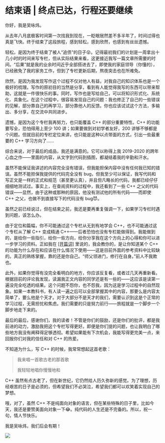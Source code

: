 # 结束语 \| 终点已达，行程还要继续

你好，我是吴咏炜。

从去年八月底极客时间第一次找我到现在，一眨眼居然差不多半年了，时间过得也真是飞快。终于结束了这段旅程，感到轻松，感到欣然，也感到有丝丝遗憾。

轻松，是因为终于结束了被人“追债”的日子😝。记得最初我们的计划是一周拿出十几小时的时间来写专栏，但从实际结果来看，这更接近我写一篇文章所需要的时间。“后果”就是我的业余时间近乎全部搭进去了，即使我的家庭领导（你懂的），已经赦免了我的家务工作，但到了专栏更新后期，熬夜突击也在所难免。

欣然，是因为我发现写作这个过程不仅对他人有益，对我自己的知识体系也是一个极好的梳理。写作的原初目的当然是分享，看到有人能觉得我写的东西可以带来帮助，这就是一件很快乐的事。同时，写作也是写给自己，可以将知识形式化、系统化、具象化。在这个过程中，很容易发现自己的问题：我也修正了自己的一些错误的见解，部分靠自己的再学习，部分靠他人的反馈。你也应该试试这个方法，多输出、多分享，在交流中共同进步。

遗憾，是因为这个专栏我再努力，也只能覆盖 C++ 的部分重要特性。C++ 的功能要写全，恐怕得用上至少 100 讲；如果要做到对初学者友好，200 讲够不够都是个问题。但就目前的专栏定位来讲，也只能是这种以点带面的方式，引出一些最重要的 C++ 学习方向了……

<!-- [[[read_end]]] -->

综合来说，对于最后的成品，我还是满意的。它可以称得上我 2019-2020 的跨年心血之作——里面的内容，从文字到代码到插图，都凝结着我的辛勤和汗水。

虽然不能保证我讲述的内容完全没有错误，但我能担保内容中没有任何我已知的错误。虽然不能担保我提供的代码完全没有 bug，但我至少可以保证，我写代码和写正文是一样的正式和规范（甚至更认真），并且但凡略长的代码，我都已经仔仔细细地测试过。事实上，在查阅资料的过程中，我还看到了一些 C++ 之父的代码错误——显然，由于这种或那种的原因，他没有测试他的所有代码——而即使 C++ 之父，也做不到直接写下的代码没有 bug😈。

虽然之前已经说过，但在结束之前，我还是要再重复强调一下，如果学习专栏时遇到问题，该怎么办。

由于定位和篇幅，你不可能通过这个专栏从无到有地学会 C++，也不可能通过这个专栏从了解 C++ 变成精通 C++——后者恐怕也没有专栏能做得到。我能做到的，是给你一些指引，给你一些方向，给你分享我在这个方向上的心得和你可以进一步学习的资料。正如我在 [[开篇词]](<https://time.geekbang.org/column/article/169177>) 里说的，我会教你的，是让你知道某个 C++ 的功能为什么存在和应该在什么情况下使用——这是目前外面的参考资料中比较缺的。真正的熟练掌握，靠的还是你自己。“师父领进门，修行在自身。”前人不我欺也。

此外，如果你觉得有没完全看明白的地方，你应该反复看，或者过几天再重新看。根据目前的评论我发现，读漏我正文内容的同学还是有一些的——这应该是读第一遍没完全吃透的结果。这个问题不怨你，也不怨我，因为这是学习过程中的自然现象。如果一本教科书，有人读一遍之后可以全部掌握其中的内容，那要么是内容太简单了，要么他是个天才。对于大部分不是天才的我们，需要认识到这是个正常的学习过程，无需担忧和焦虑。我们需要的只是努力前行——旅程就是一个脚步一个脚步地走下来的。

最后的最后，感谢你们，我的读者！不管是你们的鼓励，还是你们的批评，都是我前进的动力，激励我把这个专栏写得更好。即便是你们提的问题，也让我明白了哪些地方我没有阐释得足够透彻。希望如果能有下次机会，我能写得更完美一点，来回报你们对我的信任和对 C++ 的热爱。

不知道为什么，写 C++ 的时候，我常常想起这首老歌：

> 我来唱一首歌古老的那首歌<br>
> 
>  我轻轻地唱你慢慢地和

C++ 虽然有点古老了，但在新世纪，它仍然给人历久弥新的感觉。为了理想，历经艰苦的日子是必须的，但希望我们不必哭泣，希望我们都可以欢笑着实现自己的梦想。

哦，对了，虽然 C++ 不是纯面向对象的语言，但在某些特殊的日子里，比如今天，我还是要赞美面向对象一下😂。纯代码的人生还是不完备的。所以，祝一句，情人节快乐。

我是吴咏炜，我们后会有期！

[![](<https://static001.geekbang.org/resource/image/51/cd/51a6f73a5433b7347d68f924c9e3efcd.jpg>)](<https://jinshuju.net/f/RoxGGS>)

